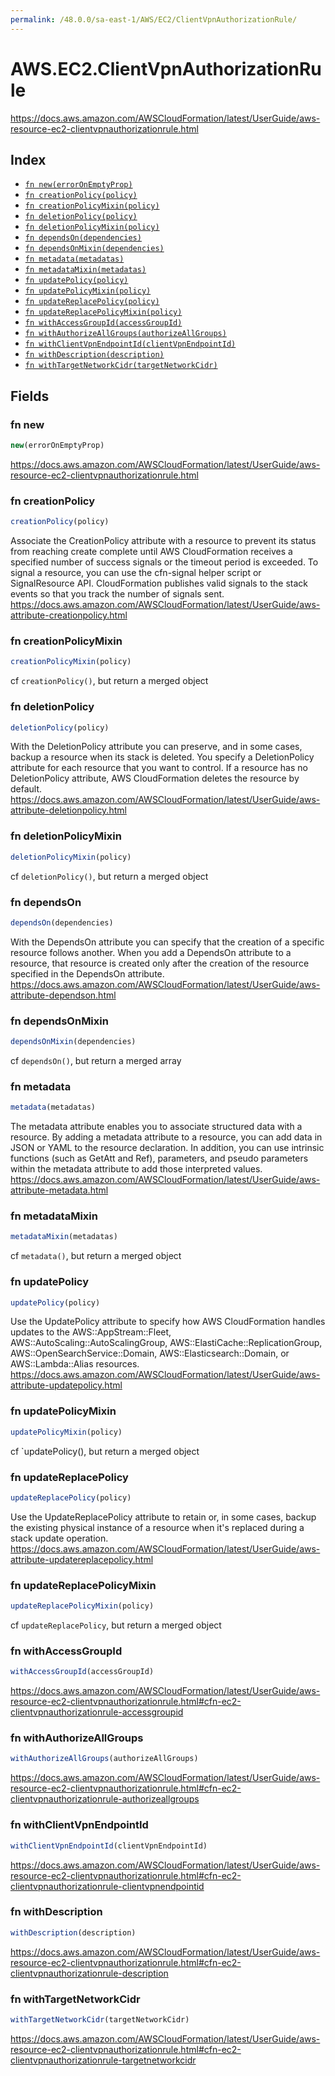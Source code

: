 ```yaml
---
permalink: /48.0.0/sa-east-1/AWS/EC2/ClientVpnAuthorizationRule/
---
```


# AWS.EC2.ClientVpnAuthorizationRule

https://docs.aws.amazon.com/AWSCloudFormation/latest/UserGuide/aws-resource-ec2-clientvpnauthorizationrule.html

## Index

* [`fn new(errorOnEmptyProp)`](#fn-new)
* [`fn creationPolicy(policy)`](#fn-creationpolicy)
* [`fn creationPolicyMixin(policy)`](#fn-creationpolicymixin)
* [`fn deletionPolicy(policy)`](#fn-deletionpolicy)
* [`fn deletionPolicyMixin(policy)`](#fn-deletionpolicymixin)
* [`fn dependsOn(dependencies)`](#fn-dependson)
* [`fn dependsOnMixin(dependencies)`](#fn-dependsonmixin)
* [`fn metadata(metadatas)`](#fn-metadata)
* [`fn metadataMixin(metadatas)`](#fn-metadatamixin)
* [`fn updatePolicy(policy)`](#fn-updatepolicy)
* [`fn updatePolicyMixin(policy)`](#fn-updatepolicymixin)
* [`fn updateReplacePolicy(policy)`](#fn-updatereplacepolicy)
* [`fn updateReplacePolicyMixin(policy)`](#fn-updatereplacepolicymixin)
* [`fn withAccessGroupId(accessGroupId)`](#fn-withaccessgroupid)
* [`fn withAuthorizeAllGroups(authorizeAllGroups)`](#fn-withauthorizeallgroups)
* [`fn withClientVpnEndpointId(clientVpnEndpointId)`](#fn-withclientvpnendpointid)
* [`fn withDescription(description)`](#fn-withdescription)
* [`fn withTargetNetworkCidr(targetNetworkCidr)`](#fn-withtargetnetworkcidr)

## Fields

### fn new

```ts
new(errorOnEmptyProp)
```

https://docs.aws.amazon.com/AWSCloudFormation/latest/UserGuide/aws-resource-ec2-clientvpnauthorizationrule.html

### fn creationPolicy

```ts
creationPolicy(policy)
```

Associate the CreationPolicy attribute with a resource to prevent its status from reaching create complete until AWS CloudFormation receives a specified number of success signals or the timeout period is exceeded. To signal a resource, you can use the cfn-signal helper script or SignalResource API. CloudFormation publishes valid signals to the stack events so that you track the number of signals sent. 
https://docs.aws.amazon.com/AWSCloudFormation/latest/UserGuide/aws-attribute-creationpolicy.html

### fn creationPolicyMixin

```ts
creationPolicyMixin(policy)
```

cf `creationPolicy()`, but return a merged object

### fn deletionPolicy

```ts
deletionPolicy(policy)
```

With the DeletionPolicy attribute you can preserve, and in some cases, backup a resource when its stack is deleted. You specify a DeletionPolicy attribute for each resource that you want to control. If a resource has no DeletionPolicy attribute, AWS CloudFormation deletes the resource by default. 
https://docs.aws.amazon.com/AWSCloudFormation/latest/UserGuide/aws-attribute-deletionpolicy.html

### fn deletionPolicyMixin

```ts
deletionPolicyMixin(policy)
```

cf `deletionPolicy()`, but return a merged object

### fn dependsOn

```ts
dependsOn(dependencies)
```

With the DependsOn attribute you can specify that the creation of a specific resource follows another. When you add a DependsOn attribute to a resource, that resource is created only after the creation of the resource specified in the DependsOn attribute. 
https://docs.aws.amazon.com/AWSCloudFormation/latest/UserGuide/aws-attribute-dependson.html

### fn dependsOnMixin

```ts
dependsOnMixin(dependencies)
```

cf `dependsOn()`, but return a merged array

### fn metadata

```ts
metadata(metadatas)
```

The metadata attribute enables you to associate structured data with a resource. By adding a metadata attribute to a resource, you can add data in JSON or YAML to the resource declaration. In addition, you can use intrinsic functions (such as GetAtt and Ref), parameters, and pseudo parameters within the metadata attribute to add those interpreted values. 
https://docs.aws.amazon.com/AWSCloudFormation/latest/UserGuide/aws-attribute-metadata.html

### fn metadataMixin

```ts
metadataMixin(metadatas)
```

cf `metadata()`, but return a merged object

### fn updatePolicy

```ts
updatePolicy(policy)
```

Use the UpdatePolicy attribute to specify how AWS CloudFormation handles updates to the AWS::AppStream::Fleet, AWS::AutoScaling::AutoScalingGroup, AWS::ElastiCache::ReplicationGroup, AWS::OpenSearchService::Domain, AWS::Elasticsearch::Domain, or AWS::Lambda::Alias resources. 
https://docs.aws.amazon.com/AWSCloudFormation/latest/UserGuide/aws-attribute-updatepolicy.html

### fn updatePolicyMixin

```ts
updatePolicyMixin(policy)
```

cf `updatePolicy(), but return a merged object

### fn updateReplacePolicy

```ts
updateReplacePolicy(policy)
```

Use the UpdateReplacePolicy attribute to retain or, in some cases, backup the existing physical instance of a resource when it's replaced during a stack update operation. 
https://docs.aws.amazon.com/AWSCloudFormation/latest/UserGuide/aws-attribute-updatereplacepolicy.html

### fn updateReplacePolicyMixin

```ts
updateReplacePolicyMixin(policy)
```

cf `updateReplacePolicy`, but return a merged object

### fn withAccessGroupId

```ts
withAccessGroupId(accessGroupId)
```

https://docs.aws.amazon.com/AWSCloudFormation/latest/UserGuide/aws-resource-ec2-clientvpnauthorizationrule.html#cfn-ec2-clientvpnauthorizationrule-accessgroupid

### fn withAuthorizeAllGroups

```ts
withAuthorizeAllGroups(authorizeAllGroups)
```

https://docs.aws.amazon.com/AWSCloudFormation/latest/UserGuide/aws-resource-ec2-clientvpnauthorizationrule.html#cfn-ec2-clientvpnauthorizationrule-authorizeallgroups

### fn withClientVpnEndpointId

```ts
withClientVpnEndpointId(clientVpnEndpointId)
```

https://docs.aws.amazon.com/AWSCloudFormation/latest/UserGuide/aws-resource-ec2-clientvpnauthorizationrule.html#cfn-ec2-clientvpnauthorizationrule-clientvpnendpointid

### fn withDescription

```ts
withDescription(description)
```

https://docs.aws.amazon.com/AWSCloudFormation/latest/UserGuide/aws-resource-ec2-clientvpnauthorizationrule.html#cfn-ec2-clientvpnauthorizationrule-description

### fn withTargetNetworkCidr

```ts
withTargetNetworkCidr(targetNetworkCidr)
```

https://docs.aws.amazon.com/AWSCloudFormation/latest/UserGuide/aws-resource-ec2-clientvpnauthorizationrule.html#cfn-ec2-clientvpnauthorizationrule-targetnetworkcidr